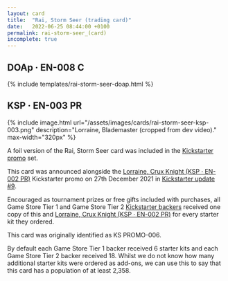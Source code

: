 ```yaml
---
layout: card
title:  "Rai, Storm Seer (trading card)"
date:   2022-06-25 08:44:00 +0100
permalink: rai-storm-seer_(card)
incomplete: true
---
```


## DOAp &middot; EN-008 C

{% include templates/rai-storm-seer-doap.html %}

## KSP &middot; EN-003 PR

{% include image.html url="/assets/images/cards/rai-storm-seer-ksp-003.png" description="Lorraine, Blademaster (cropped from dev video)." max-width="320px" %}

A foil version of the Rai, Storm Seer card was included in the [Kickstarter promo](/KSP_(set)) set.

This card was announced alongside the [Lorraine, Crux Knight (KSP &middot; EN-002 PR)](/lorraine-crux-knight#ksp--en-002-pr) Kickstarter promo on 27th December 2021 in [Kickstarter update #9](https://www.kickstarter.com/projects/weebs/grand-archive-tcg/posts/3394515).

Encouraged as tournament prizes or free gifts included with purchases, all Game Store Tier 1 and Game Store Tier 2 <span class="dead-link">[Kickstarter backers](/kickstarter#tiers)</span> received one copy of this and [Lorraine, Crux Knight (KSP &middot; EN-002 PR)](/lorraine-crux-knight#ksp--en-002-pr) for every starter kit they ordered.

This card was originally identified as KS PROMO-006.

By default each Game Store Tier 1 backer received 6 starter kits and each Game Store Tier 2 backer received 18. Whilst we do not know how many additional starter kits were ordered as add-ons, we can use this to say that this card has a population of at least 2,358.